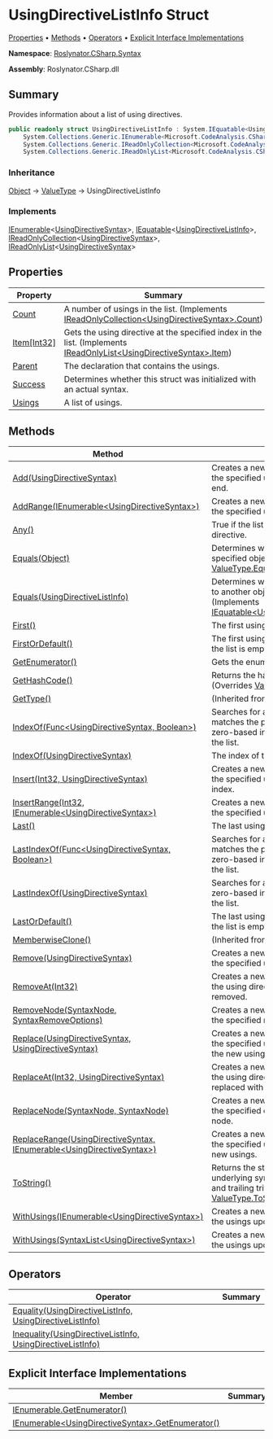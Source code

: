 # UsingDirectiveListInfo Struct

[Properties](#properties) &#x2022; [Methods](#methods) &#x2022; [Operators](#operators) &#x2022; [Explicit Interface Implementations](#explicit-interface-implementations)

**Namespace**: [Roslynator.CSharp.Syntax](../README.md)

**Assembly**: Roslynator\.CSharp\.dll

## Summary

Provides information about a list of using directives\.

```csharp
public readonly struct UsingDirectiveListInfo : System.IEquatable<UsingDirectiveListInfo>,
    System.Collections.Generic.IEnumerable<Microsoft.CodeAnalysis.CSharp.Syntax.UsingDirectiveSyntax>,
    System.Collections.Generic.IReadOnlyCollection<Microsoft.CodeAnalysis.CSharp.Syntax.UsingDirectiveSyntax>,
    System.Collections.Generic.IReadOnlyList<Microsoft.CodeAnalysis.CSharp.Syntax.UsingDirectiveSyntax>
```

### Inheritance

[Object](https://docs.microsoft.com/en-us/dotnet/api/system.object) &#x2192; [ValueType](https://docs.microsoft.com/en-us/dotnet/api/system.valuetype) &#x2192; UsingDirectiveListInfo

### Implements

[IEnumerable](https://docs.microsoft.com/en-us/dotnet/api/system.collections.generic.ienumerable-1)\<[UsingDirectiveSyntax](https://docs.microsoft.com/en-us/dotnet/api/microsoft.codeanalysis.csharp.syntax.usingdirectivesyntax)>, [IEquatable](https://docs.microsoft.com/en-us/dotnet/api/system.iequatable-1)\<[UsingDirectiveListInfo](./README.md)>, [IReadOnlyCollection](https://docs.microsoft.com/en-us/dotnet/api/system.collections.generic.ireadonlycollection-1)\<[UsingDirectiveSyntax](https://docs.microsoft.com/en-us/dotnet/api/microsoft.codeanalysis.csharp.syntax.usingdirectivesyntax)>, [IReadOnlyList](https://docs.microsoft.com/en-us/dotnet/api/system.collections.generic.ireadonlylist-1)\<[UsingDirectiveSyntax](https://docs.microsoft.com/en-us/dotnet/api/microsoft.codeanalysis.csharp.syntax.usingdirectivesyntax)>

## Properties

| Property | Summary |
| -------- | ------- |
| [Count](Count/README.md) | A number of usings in the list\. \(Implements [IReadOnlyCollection\<UsingDirectiveSyntax>.Count](https://docs.microsoft.com/en-us/dotnet/api/system.collections.generic.ireadonlycollection-1.count)\) |
| [Item\[Int32\]](Item/README.md) | Gets the using directive at the specified index in the list\. \(Implements [IReadOnlyList\<UsingDirectiveSyntax>.Item](https://docs.microsoft.com/en-us/dotnet/api/system.collections.generic.ireadonlylist-1.item)\) |
| [Parent](Parent/README.md) | The declaration that contains the usings\. |
| [Success](Success/README.md) | Determines whether this struct was initialized with an actual syntax\. |
| [Usings](Usings/README.md) | A list of usings\. |

## Methods

| Method | Summary |
| ------ | ------- |
| [Add(UsingDirectiveSyntax)](Add/README.md) | Creates a new [UsingDirectiveListInfo](./README.md) with the specified using directive added at the end\. |
| [AddRange(IEnumerable\<UsingDirectiveSyntax>)](AddRange/README.md) | Creates a new [UsingDirectiveListInfo](./README.md) with the specified usings added at the end\. |
| [Any()](Any/README.md) | True if the list has at least one using directive\. |
| [Equals(Object)](Equals/README.md#Roslynator_CSharp_Syntax_UsingDirectiveListInfo_Equals_System_Object_) | Determines whether this instance and a specified object are equal\. \(Overrides [ValueType.Equals](https://docs.microsoft.com/en-us/dotnet/api/system.valuetype.equals)\) |
| [Equals(UsingDirectiveListInfo)](Equals/README.md#Roslynator_CSharp_Syntax_UsingDirectiveListInfo_Equals_Roslynator_CSharp_Syntax_UsingDirectiveListInfo_) | Determines whether this instance is equal to another object of the same type\. \(Implements [IEquatable\<UsingDirectiveListInfo>.Equals](https://docs.microsoft.com/en-us/dotnet/api/system.iequatable-1.equals)\) |
| [First()](First/README.md) | The first using directive in the list\. |
| [FirstOrDefault()](FirstOrDefault/README.md) | The first using directive in the list or null if the list is empty\. |
| [GetEnumerator()](GetEnumerator/README.md) | Gets the enumerator for the list of usings\. |
| [GetHashCode()](GetHashCode/README.md) | Returns the hash code for this instance\. \(Overrides [ValueType.GetHashCode](https://docs.microsoft.com/en-us/dotnet/api/system.valuetype.gethashcode)\) |
| [GetType()](https://docs.microsoft.com/en-us/dotnet/api/system.object.gettype) |  \(Inherited from [Object](https://docs.microsoft.com/en-us/dotnet/api/system.object)\) |
| [IndexOf(Func\<UsingDirectiveSyntax, Boolean>)](IndexOf/README.md#Roslynator_CSharp_Syntax_UsingDirectiveListInfo_IndexOf_System_Func_Microsoft_CodeAnalysis_CSharp_Syntax_UsingDirectiveSyntax_System_Boolean__) | Searches for an using directive that matches the predicate and returns returns zero\-based index of the first occurrence in the list\. |
| [IndexOf(UsingDirectiveSyntax)](IndexOf/README.md#Roslynator_CSharp_Syntax_UsingDirectiveListInfo_IndexOf_Microsoft_CodeAnalysis_CSharp_Syntax_UsingDirectiveSyntax_) | The index of the using directive in the list\. |
| [Insert(Int32, UsingDirectiveSyntax)](Insert/README.md) | Creates a new [UsingDirectiveListInfo](./README.md) with the specified using directive inserted at the index\. |
| [InsertRange(Int32, IEnumerable\<UsingDirectiveSyntax>)](InsertRange/README.md) | Creates a new [UsingDirectiveListInfo](./README.md) with the specified usings inserted at the index\. |
| [Last()](Last/README.md) | The last using directive in the list\. |
| [LastIndexOf(Func\<UsingDirectiveSyntax, Boolean>)](LastIndexOf/README.md#Roslynator_CSharp_Syntax_UsingDirectiveListInfo_LastIndexOf_System_Func_Microsoft_CodeAnalysis_CSharp_Syntax_UsingDirectiveSyntax_System_Boolean__) | Searches for an using directive that matches the predicate and returns returns zero\-based index of the last occurrence in the list\. |
| [LastIndexOf(UsingDirectiveSyntax)](LastIndexOf/README.md#Roslynator_CSharp_Syntax_UsingDirectiveListInfo_LastIndexOf_Microsoft_CodeAnalysis_CSharp_Syntax_UsingDirectiveSyntax_) | Searches for an using directive and returns zero\-based index of the last occurrence in the list\. |
| [LastOrDefault()](LastOrDefault/README.md) | The last using directive in the list or null if the list is empty\. |
| [MemberwiseClone()](https://docs.microsoft.com/en-us/dotnet/api/system.object.memberwiseclone) |  \(Inherited from [Object](https://docs.microsoft.com/en-us/dotnet/api/system.object)\) |
| [Remove(UsingDirectiveSyntax)](Remove/README.md) | Creates a new [UsingDirectiveListInfo](./README.md) with the specified using directive removed\. |
| [RemoveAt(Int32)](RemoveAt/README.md) | Creates a new [UsingDirectiveListInfo](./README.md) with the using directive at the specified index removed\. |
| [RemoveNode(SyntaxNode, SyntaxRemoveOptions)](RemoveNode/README.md) | Creates a new [UsingDirectiveListInfo](./README.md) with the specified node removed\. |
| [Replace(UsingDirectiveSyntax, UsingDirectiveSyntax)](Replace/README.md) | Creates a new [UsingDirectiveListInfo](./README.md) with the specified using directive replaced with the new using directive\. |
| [ReplaceAt(Int32, UsingDirectiveSyntax)](ReplaceAt/README.md) | Creates a new [UsingDirectiveListInfo](./README.md) with the using directive at the specified index replaced with a new using directive\. |
| [ReplaceNode(SyntaxNode, SyntaxNode)](ReplaceNode/README.md) | Creates a new [UsingDirectiveListInfo](./README.md) with the specified old node replaced with a new node\. |
| [ReplaceRange(UsingDirectiveSyntax, IEnumerable\<UsingDirectiveSyntax>)](ReplaceRange/README.md) | Creates a new [UsingDirectiveListInfo](./README.md) with the specified using directive replaced with new usings\. |
| [ToString()](ToString/README.md) | Returns the string representation of the underlying syntax, not including its leading and trailing trivia\. \(Overrides [ValueType.ToString](https://docs.microsoft.com/en-us/dotnet/api/system.valuetype.tostring)\) |
| [WithUsings(IEnumerable\<UsingDirectiveSyntax>)](WithUsings/README.md#Roslynator_CSharp_Syntax_UsingDirectiveListInfo_WithUsings_System_Collections_Generic_IEnumerable_Microsoft_CodeAnalysis_CSharp_Syntax_UsingDirectiveSyntax__) | Creates a new [UsingDirectiveListInfo](./README.md) with the usings updated\. |
| [WithUsings(SyntaxList\<UsingDirectiveSyntax>)](WithUsings/README.md#Roslynator_CSharp_Syntax_UsingDirectiveListInfo_WithUsings_Microsoft_CodeAnalysis_SyntaxList_Microsoft_CodeAnalysis_CSharp_Syntax_UsingDirectiveSyntax__) | Creates a new [UsingDirectiveListInfo](./README.md) with the usings updated\. |

## Operators

| Operator | Summary |
| -------- | ------- |
| [Equality(UsingDirectiveListInfo, UsingDirectiveListInfo)](op_Equality/README.md) | |
| [Inequality(UsingDirectiveListInfo, UsingDirectiveListInfo)](op_Inequality/README.md) | |

## Explicit Interface Implementations

| Member | Summary |
| ------ | ------- |
| [IEnumerable.GetEnumerator()](System-Collections-IEnumerable-GetEnumerator/README.md) | |
| [IEnumerable\<UsingDirectiveSyntax>.GetEnumerator()](System-Collections-Generic-IEnumerable-Microsoft-CodeAnalysis-CSharp-Syntax-UsingDirectiveSyntax--GetEnumerator/README.md) | |

